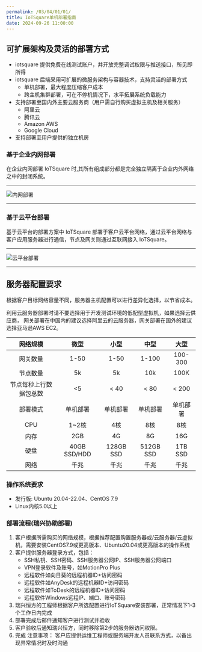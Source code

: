 ```yaml
---
permalink: /03/04/01/01/
title: IoTSquare单机部署指南
date: 2024-09-26 11:00:00
---
```



## 可扩展架构及灵活的部署方式
- iotsquare 提供免费在线测试账户，并开放完整调试权限与推送接口，所见即所得
- iotsquare 后端采用可扩展的微服务架构与容器技术，支持灵活的部署方式
  - 单机部署，最大程度压缩客户成本
  - 跨主机集群部署，可在不停机情况下，水平拓展系统负载能力
- 支持部署至国内外主要云服务商（用户需自行购买虚拟主机及相关服务）
  - 阿里云
  - 腾讯云
  - Amazon AWS
  - Google Cloud
- 支持部署至用户提供的独立机房

### 基于企业内网部署
在企业内网部署 IoTSquare 时,其所有组成部分都是完全独立隔离于企业内外网络之中的封闭系统。

---

![内网部署](https://risinghf-wiki.oss-cn-shenzhen.aliyuncs.com/upload/img/20240626180927.png)

---

### 基于云平台部署
基于云平台的部署方案中 IoTSquare 部署于客户云平台网络，通过云平台网络与客户应用服务器进行通信，节点及网关则通过互联网接入 IoTSquare。

---

![云平台部署](https://risinghf-wiki.oss-cn-shenzhen.aliyuncs.com/upload/img/20240626180952.png)

---


## 服务器配置要求

根据客户目标网络容量不同，服务器主机配置可以进行差异化选择，以节省成本。

利用云服务器部署时请不要选择用于开发测试环境的低配型虚拟机，如果选择云供应商，
网关部署在中国内的建议选择阿里云的云服务器，网关部署在国外的建议选择亚马逊AWS EC2。

| 网络规模               | 微型         | 小型      | 中型      | 大型     |
| :----------------------: | :------------: | :---------: | :---------: | :--------: |
| 网关数量               | 1-50         | 1-50      | 1-100     | 100-300  |
| 节点数量               | 5k           | 5k        | 10k       | 100K     |
| 节点每秒上行数据包总数 | <5           | < 40      | < 80      | < 200    |
| 部署模式               | 单机部署     | 单机部署  | 单机部署  | 单机部署 |
| CPU                    | 1~2核        | 4核       | 8核       | 8核      |
| 内存                   | 2GB          | 4G        | 8G        | 16G      |
| 硬盘                   | 40GB SSD/HDD | 128GB SSD | 512GB SSD | 1TB SSD  |
| 网络                   | 千兆         | 千兆      | 千兆      | 千兆     |

### 操作系统要求
* 发行版: Ubuntu 20.04-22.04、CentOS 7.9 
* Linux内核5.0以上

### 部署流程(瑞兴协助部署)

1. 客户根据所需购买的网络规模，根据推荐配置购置服务器或/云服务器/云虚拟机，需要安装CentOS7.9或更高版本、Ubuntu20.04或更高版本的操作系统
2. 客户提供服务器登录方式，包括：
   * SSH私钥、SSH密码、SSH服务器公网IP、SSH服务器公网端口
   * VPN登录软件及账号，如MotionPro Plus
   * 远程软件如向日葵的远程机器ID+访问密码
   * 远程软件如AnyDesk的远程机器ID+访问密码
   * 远程软件如ToDesk的远程机器ID+访问密码
   * 远程软件Windows远程IP、端口、账号密码
3. 瑞兴恒方的工程师根据客户所选配置进行IoTSquare安装部署，正常情况下1-3个工作日内完成
5. 部署完成后邮件通知客户进行测试并验收
6. 客户验收后通知瑞兴恒方，同时移除第2步的服务器访问权限。
7. 完成
   注意事项：
   客户应提供运维工程师或服务端开发人员联系方式，以备出现异常情况时及时沟通
